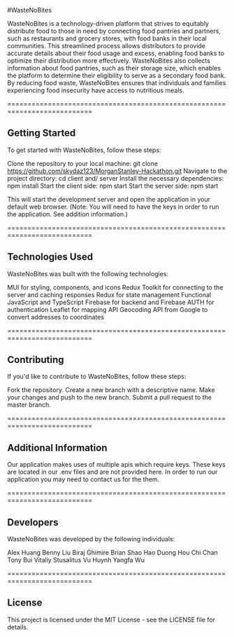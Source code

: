 #WasteNoBites

WasteNoBites is a technology-driven platform that strives to equitably distribute food to those in need by connecting food pantries and partners, such as restaurants and grocery stores, with food banks in their local communities. This streamlined process allows distributors to provide accurate details about their food usage and excess, enabling food banks to optimize their distribution more effectively. WasteNoBites also collects information about food pantries, such as their storage size, which enables the platform to determine their eligibility to serve as a secondary food bank. By reducing food waste, WasteNoBites ensures that individuals and families experiencing food insecurity have access to nutritious meals.

===========================================================================
## Getting Started
To get started with WasteNoBites, follow these steps:

Clone the repository to your local machine:
git clone https://github.com/skydaz123/MorganStanley-Hackathon.git
Navigate to the project directory:
cd client and/ server
Install the necessary dependencies:
npm install
Start the client side:
npm start
Start the server side:
npm start

This will start the development server and open the application in your default web browser.
(Note: You will need to have the keys in order to run the application. See
addition information.)

===========================================================================
## Technologies Used
WasteNoBites was built with the following technologies:

MUI for styling, components, and icons
Redux Toolkit for connecting to the server and caching responses
Redux for state management
Functional JavaScript and TypeScript
Firebase for backend and Firebase AUTH for authentication
Leaflet for mapping API
Geocoding API from Google to convert addresses to coordinates

===========================================================================
## Contributing
If you'd like to contribute to WasteNoBites, follow these steps:

Fork the repository.
Create a new branch with a descriptive name.
Make your changes and push to the new branch.
Submit a pull request to the master branch.

===========================================================================
## Additional Information

Our application makes uses of multiple apis which require keys. These keys
are located in our .env files and are not provided here. In order to
run our application you may need to contact us for the them.

===========================================================================
## Developers
WasteNoBites was developed by the following individuals:

Alex Huang
Benny Liu
Biraj Ghimire
Brian Shao
Hao Duong
Hou Chi Chan
Tony Bui
Vitaliy Stusalitus
Vu Huynh
Yangfa Wu

===========================================================================
## License
This project is licensed under the MIT License - see the LICENSE file for details.
